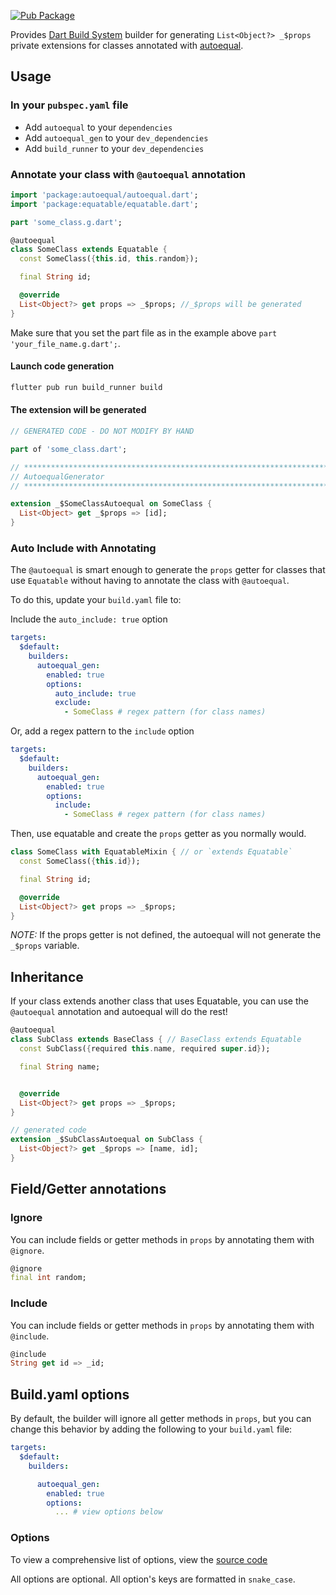 [![Pub Package](https://img.shields.io/pub/v/autoequal.svg)](https://pub.dev/packages/autoequal)

Provides [Dart Build System](https://pub.dev/packages/build) builder for generating `List<Object?> _$props` private extensions for classes annotated with [autoequal](https://pub.dev/packages/autoequal).

## Usage

### In your `pubspec.yaml` file

- Add `autoequal` to your `dependencies`
- Add `autoequal_gen` to your `dev_dependencies`
- Add `build_runner` to your `dev_dependencies`

### Annotate your class with `@autoequal` annotation

```dart
import 'package:autoequal/autoequal.dart';
import 'package:equatable/equatable.dart';

part 'some_class.g.dart';

@autoequal
class SomeClass extends Equatable {
  const SomeClass({this.id, this.random});

  final String id;

  @override
  List<Object?> get props => _$props; //_$props will be generated
}
```

Make sure that you set the part file as in the example above `part 'your_file_name.g.dart';`.

#### Launch code generation

```bash
flutter pub run build_runner build
```

#### The extension will be generated

```dart
// GENERATED CODE - DO NOT MODIFY BY HAND

part of 'some_class.dart';

// **************************************************************************
// AutoequalGenerator
// **************************************************************************

extension _$SomeClassAutoequal on SomeClass {
  List<Object> get _$props => [id];
}

```

### Auto Include with Annotating

The `@autoequal` is smart enough to generate the `props` getter for classes that use `Equatable` without having to annotate the class with `@autoequal`.

To do this, update your `build.yaml` file to:

Include the `auto_include: true` option

  ```yaml
  targets:
    $default:
      builders:
        autoequal_gen:
          enabled: true
          options:
            auto_include: true
            exclude:
              - SomeClass # regex pattern (for class names)
  ```

Or, add a regex pattern to the `include` option

  ```yaml
  targets:
    $default:
      builders:
        autoequal_gen:
          enabled: true
          options:
            include:
              - SomeClass # regex pattern (for class names)
  ```

Then, use equatable and create the `props` getter as you normally would.

  ```dart
  class SomeClass with EquatableMixin { // or `extends Equatable`
    const SomeClass({this.id});

    final String id;

    @override
    List<Object?> get props => _$props;
  }
  ```

  _NOTE:_ If the props getter is not defined, the autoequal will not generate the `_$props` variable.

## Inheritance

If your class extends another class that uses Equatable, you can use the `@autoequal` annotation and autoequal will do the rest!

```dart
@autoequal
class SubClass extends BaseClass { // BaseClass extends Equatable
  const SubClass({required this.name, required super.id});

  final String name;


  @override
  List<Object?> get props => _$props;
}

// generated code
extension _$SubClassAutoequal on SubClass {
  List<Object?> get _$props => [name, id];
}
```

## Field/Getter annotations

### Ignore

You can include fields or getter methods in `props` by annotating them with `@ignore`.

```dart
@ignore
final int random;
```

### Include

You can include fields or getter methods in `props` by annotating them with `@include`.

```dart
@include
String get id => _id;
```

## Build.yaml options

By default, the builder will ignore all getter methods in `props`, but you can change this behavior by adding the following to your `build.yaml` file:

```yaml
targets:
  $default:
    builders:

      autoequal_gen:
        enabled: true
        options:
          ... # view options below
```

### Options

To view a comprehensive list of options, view the [source code](https://github.com/mrgnhnt96/autoequal/blob/f7f79436de3197beb81930e3537db3676bdd4787/autoequal_gen/lib/gen/settings_interface.dart)

All options are optional.
All option's keys are formatted in `snake_case`.
